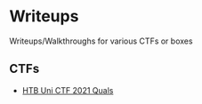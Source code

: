 # Writeups
Writeups/Walkthroughs for various CTFs or boxes

## CTFs

- [HTB Uni CTF 2021 Quals](CTF/HTB_Uni_CTF_2021_Quals/README.md)